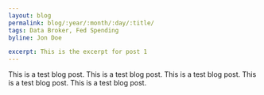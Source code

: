 ```yaml
---
layout: blog
permalink: blog/:year/:month/:day/:title/
tags: Data Broker, Fed Spending
byline: Jon Doe

excerpt: This is the excerpt for post 1
---
```



This is a test blog post. This is a test blog post. This is a test blog post. This is a test blog post. This is a test blog post.